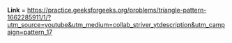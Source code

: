 **Link** = https://practice.geeksforgeeks.org/problems/triangle-pattern-1662285911/1/?utm_source=youtube&utm_medium=collab_striver_ytdescription&utm_campaign=pattern_17